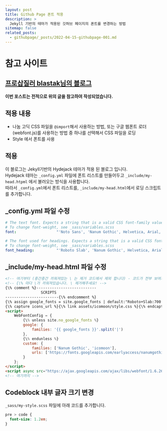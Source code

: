```yaml
---
layout: post
title: Github Page 폰트 적용
description: >
  Jekyll 기반의 테마가 적용된 깃허브 페이지의 폰트를 변경하는 방법
sitemap: false
related_posts:
  - githubpage/_posts/2022-04-15-githubpage-001.md
---
```


<!-- - Table of Contents
{:toc .large-only} -->

# 참고 사이트

## [프로삽질러 blastak님의 블로그](https://blastak.github.io/Jekyll-%EA%B8%B0%EB%B0%98-%EB%B8%94%EB%A1%9C%EA%B7%B8-%EB%8B%A4%EB%93%AC%EA%B8%B0-1-%ED%8F%B0%ED%8A%B8.html)

**이번 포스트는 전적으로 위의 글을 참고하여 작성되었습니다.**

## 적용 내용

- 나눔 고딕 CSS 파일을 `@import`해서 사용하는 방법, 또는 구글 웹폰트 로더(webfont.js)를 사용하는 방법 중 하나를 선택해서 CSS 파일을 로딩
- Style 에서 폰트를 사용

## 적용

이 블로그는 Jekyll기반의 Hydejack 테마가 적용 된 블로그 입니다.   
Hydejack 테마는 `_config.yml` 파일에 폰트 리스트를 만들어두고 `_include/my-head.htpml` 에서 불러오는 방식을 사용합니다.   
따라서 `_config.yml`에서 폰트 리스트를, `_include/my-head.html`에서 로딩 스크립트를 추가합니다.

## _config.yml 파일 수정

~~~yml
# The text font. Expects a string that is a valid CSS font-family value.
# To change font-weight, see _sass/variables.scss
font:                  "'Noto Sans', 'Nanum Gothic', Helvetica, Arial, sans-serif"

# The font used for headings. Expects a string that is a valid CSS font-family value.
# To change font-weight, see _sass/variables.scss
font_heading:          "'Roboto Slab', 'Nanum Gothic', Helvetica, Arial, sans-serif"
~~~

## _include/my-head.html 파일 수정

~~~html
<!-- 여기부터 (중간중간 끼워져있는 \ 는 제거 코드에서 제외 합니다) - 코드가 전부 보여지기 위해 추가된 \ 입니다.)  -->
<!-- {\% 마다 \가 끼워져있습니다. \ 제거해주세요! -->
{\% comment %}---------------------------
				SCRIPTS
------------------------{\% endcomment %}
{\% assign google_fonts = site.google_fonts | default:"Roboto+Slab:700|Noto+Sans:400,400i,700,700i" %}
{\% capture icons_url %}{\% link assets/icomoon/style.css %}{\% endcapture %}
<script>
	WebFontConfig = {
		{\% unless site.no_google_fonts %}
		google: {
			families: '{{ google_fonts }}'.split('|')
		},
		{\% endunless %}
		custom: {
			families: ['Nanum Gothic', 'icomoon'],
			urls: ['https://fonts.googleapis.com/earlyaccess/nanumgothic.css', '{{ icons_url | relative_url }}']
		}
	};
</script>
<script async src="https://ajax.googleapis.com/ajax/libs/webfont/1.6.26/webfont.js"></script>
<!-- 여기까지 -->
~~~

## Codeblock 내부 글자 크기 변경

`_sass/my-style.scss` 파일에 아래 코드를 추가합니다.

~~~css
pre > code {
  font-size: 1.2em;
}
~~~
